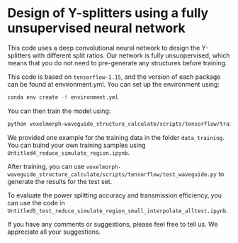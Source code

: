 # Design of Y-splitters using a fully unsupervised neural network

This code uses a deep convolutional neural network to design the Y-splitters with different split ratios. Our network is fully unsuopervised, which means that you do not need to pre-generate any structures before training.

This code is based on `tensorflow-1.15`, and the version of each package can be found at environment.yml. You can set up the environment using:
```sh
conda env create -f environment.yml
```

You can then train the model using:
```sh
python voxelmorph-waveguide_structure_calculate/scripts/tensorflow/train_waveguide.py
```

We provided one example for the training data in the folder `data_training`. You can buind your own training samples using `Untitled4_reduce_simulate_region.ipynb`.

After training, you can use `voxelmorph-waveguide_structure_calculate/scripts/tensorflow/test_waveguide.py` to generate the results for the test set.

To evaluate the power splitting accuracy and transmission efficiency, you can use the code in `Untitled5_test_reduce_simulate_region_small_interpolate_alltest.ipynb`.

If you have any comments or suggestions, please feel free to tell us. We appreciate all your suggestions.
